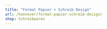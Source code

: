 ```yaml
---
title: "Format Papier + Schreib Design"
url: /hannover/format-papier-schreib-design/
shop: Schreibwaren
---
```

